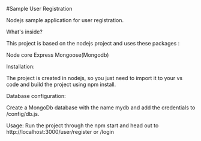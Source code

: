 #Sample User Registration

Nodejs sample application for user registration.

What's inside?

This project is based on the nodejs project and uses these packages :

  Node core
	Express
	Mongoose(Mongodb)
	
Installation:

The project is created in nodejs, so you just need to import it to your vs code and build the project using npm install.

Database configuration:

Create a MongoDb database with the name mydb and add the credentials to /config/db.js.

Usage:
Run the project through the npm start and head out to http://localhost:3000/user/register or /login
